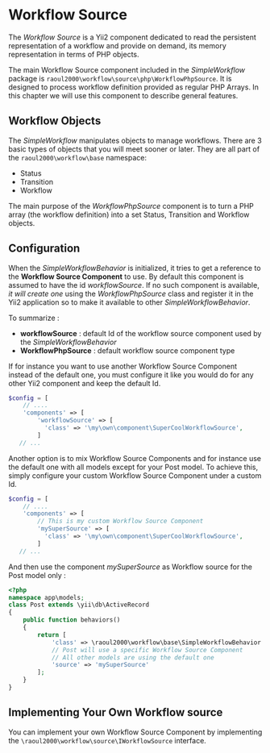 # Workflow Source

The *Workflow Source* is a Yii2 component dedicated to read the persistent representation of a workflow and provide on demand, its memory 
representation in terms of PHP objects.

The main Workflow Source component included in the *SimpleWorkflow* package is `raoul2000\workflow\source\php\WorkflowPhpSource`. It is designed
to process workflow definition provided as regular PHP Arrays. In this chapter we will use this component to describe general features.  


## Workflow Objects

The *SimpleWorkflow* manipulates objects to manage workflows. There are 3 basic types of objects that you will meet sooner or later. They are
all part of the `raoul2000\workflow\base` namespace:

- Status 
- Transition
- Workflow 

The main purpose of the *WorkflowPhpSource* component is to turn a PHP array (the workflow definition) into a set Status, Transition and Workflow 
objects. 

## Configuration

When the *SimpleWorkflowBehavior* is initialized, it tries to get a reference to the **Workflow Source Component** to use. By default
this component is assumed to have the id *workflowSource*. If no such component is available, *it will create one* using the *WorkflowPhpSource* 
class and register it in the Yii2 application so to make it available to other *SimpleWorkflowBehavior*.

To summarize :
 
- **workflowSource** : default Id of the workflow source component used by the *SimpleWorkflowBehavior*
- **WorkflowPhpSource** : default workflow source component type 

If for instance you want to use another Workflow Source Component instead of the default one, you must configure it like you would do for 
any other Yii2 component and keep the default Id.

```php
$config = [
    // ....
    'components' => [
        'workflowSource' => [
          'class' => '\my\own\component\SuperCoolWorkflowSource',
        ]
   // ...
``` 

Another option is to mix Workflow Source Components and for instance use the default one with all models except for your Post model. To achieve this,
simply configure your custom Workflow Source Component under a custom Id.

```php
$config = [
    // ....
    'components' => [
    	// This is my custom Workflow Source Component
        'mySuperSource' => [
          'class' => '\my\own\component\SuperCoolWorkflowSource',
        ]
   // ...
``` 

And then use the component *mySuperSource* as Workflow source for the Post model only :

```php
<?php
namespace app\models;
class Post extends \yii\db\ActiveRecord
{
    public function behaviors()
    {
    	return [
			'class' => \raoul2000\workflow\base\SimpleWorkflowBehavior::className(),
			// Post will use a specific Workflow Source Component
			// All other models are using the default one
			'source' => 'mySuperSource'
    	];
    }
}
```

## Implementing Your Own Workflow source

You can implement your own Workflow Source Component by implementing the `\raoul2000\workflow\source\IWorkflowSource` interface.
 

